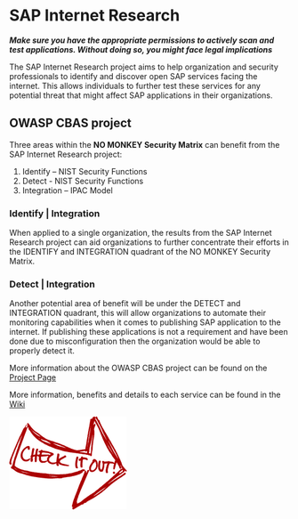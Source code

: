 # SAP Internet Research

*__Make sure you have the appropriate permissions to actively scan and test applications. Without doing so, you might face legal implications__*

The SAP Internet Research project aims to help organization and security professionals to identify and discover open SAP services facing the internet. This allows individuals to further test these services for any potential threat that might affect SAP applications in their organizations.  

## OWASP CBAS project

Three areas within the __NO MONKEY Security Matrix__ can benefit from the SAP Internet Research project:
1. Identify – NIST Security Functions
2. Detect - NIST Security Functions
3. Integration – IPAC Model

### Identify | Integration

When applied to a single organization, the results from the SAP Internet Research project can aid organizations to further concentrate their efforts in the IDENTIFY and INTEGRATION quadrant of the NO MONKEY Security Matrix.

### Detect | Integration

Another potential area of benefit will be under the DETECT and INTEGRATION quadrant, this will allow organizations to automate their monitoring capabilities when it comes to publishing SAP application to the internet. If publishing these applications is not a requirement and have been done due to misconfiguration then the organization would be able to properly detect it.

More information about the OWASP CBAS project can be found on the [Project Page](https://owasp.org/www-project-core-business-application-security/)


More information, benefits and details to each service can be found in the [Wiki](https://github.com/NO-MONKEY/SAP-Internet-Research/wiki)

[![button](./.assets/cio.png)](https://github.com/NO-MONKEY/SAP-Internet-Research/wiki)

